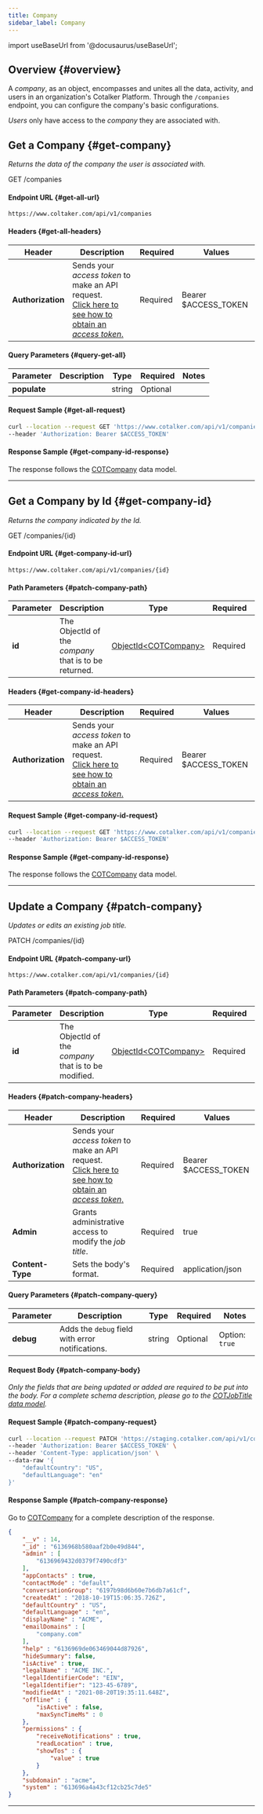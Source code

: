 ```yaml
---
title: Company
sidebar_label: Company
---
```

import useBaseUrl from '@docusaurus/useBaseUrl';

## Overview {#overview}
A _company_, as an object, encompasses and unites all the data, activity, and users in an organization's Cotalker Platform. Through the `/companies` endpoint, you can configure the company's basic configurations.

_Users_ only have access to the _company_ they are associated with.

## Get a Company {#get-company}
_Returns the data of the company the user is associated with._

<span className="hero__subtitle"><span className="badge badge--success">GET</span> /companies</span>

#### Endpoint URL {#get-all-url}
`https://www.coltaker.com/api/v1/companies`

#### Headers {#get-all-headers}
Header | Description | Required | Values
--- | --- | --- | ---
**Authorization** | Sends your _access token_ to make an API request.<br/>[Click here to see how to obtain an _access token_.](/docs/documentation/api/auth#how-to) | Required | Bearer $ACCESS_TOKEN

#### Query Parameters {#query-get-all}

Parameter | Description | Type | Required | Notes
--- | --- | --- | ---- | ----
**populate** | | string | Optional |

#### Request Sample {#get-all-request}

```bash
curl --location --request GET 'https://www.cotalker.com/api/v1/companies' \
--header 'Authorization: Bearer $ACCESS_TOKEN'
```

#### Response Sample {#get-company-id-response}
The response follows the [COTCompany](/docs/documentation/models/model_company) data model.

---

## Get a Company by Id {#get-company-id}
_Returns the company indicated by the Id._

<span className="hero__subtitle"><span className="badge badge--success">GET</span> /companies/&#123;id&#125;</span>

#### Endpoint URL {#get-company-id-url}
`https://www.coltaker.com/api/v1/companies/{id}`

#### Path Parameters {#patch-company-path}
Parameter | Description | Type | Required | Notes
--- | --- | --- | --- | ---
**id** | The ObjectId of the _company_ that is to be returned. | [ObjectId<COTCompany\>](/docs/documentation/models/model_company) | Required |

#### Headers {#get-company-id-headers}
Header | Description | Required | Values
--- | --- | --- | ---
**Authorization** | Sends your _access token_ to make an API request.<br/>[Click here to see how to obtain an _access token_.](/docs/documentation/api/auth#how-to) | Required | Bearer $ACCESS_TOKEN

#### Request Sample {#get-company-id-request}
```bash
curl --location --request GET 'https://www.cotalker.com/api/v1/companies/61976ce4a1f102deb014a0c3' \
--header 'Authorization: Bearer $ACCESS_TOKEN'
```

#### Response Sample {#get-company-id-response}
The response follows the [COTCompany](/docs/documentation/models/model_company) data model.

---

## Update a Company {#patch-company}
_Updates or edits an existing job title._

<span className="hero__subtitle"><span className="badge badge--warning">PATCH</span> /companies/&#123;id&#125;</span>

#### Endpoint URL {#patch-company-url}
`https://www.cotalker.com/api/v1/companies/{id}`

#### Path Parameters {#patch-company-path}
Parameter | Description | Type | Required | Notes
--- | --- | --- | --- | ---
**id** | The ObjectId of the _company_ that is to be modified. | [ObjectId<COTCompany\>](/docs/documentation/models/model_company) | Required |

#### Headers {#patch-company-headers}
Header | Description | Required | Values
--- | --- | --- | ---
**Authorization** | Sends your _access token_ to make an API request.<br/>[Click here to see how to obtain an _access token_.](/docs/documentation/api/auth#how-to) | Required | Bearer $ACCESS_TOKEN
**Admin** | Grants administrative access to modify the _job title_. | Required | true 
**Content-Type** | Sets the body's format. | Required | application/json

#### Query Parameters {#patch-company-query}
Parameter | Description | Type | Required | Notes
--- | --- | --- | --- | ---
**debug** | Adds the `debug` field with error notifications. | string | Optional | Option: `true`

#### Request Body {#patch-company-body}
_Only the fields that are being updated or added are required to be put into the body. For a complete schema description, please go to the [COTJobTitle data model](/docs/documentation/models/users/model_jobtitles)._

#### Request Sample {#patch-company-request}
```bash
curl --location --request PATCH 'https://staging.cotalker.com/api/v1/companies/600ac7d8df5461626aac89c0' \
--header 'Authorization: Bearer $ACCESS_TOKEN' \
--header 'Content-Type: application/json' \
--data-raw '{
    "defaultCountry": "US",
    "defaultLanguage": "en"
}'
```

#### Response Sample {#patch-company-response}
Go to [COTCompany](/docs/documentation/models/model_company) for a complete description of the response.
```json {11-12}
{
    "__v" : 14,
    "_id" : "6136968b580aaf2b0e49d844",
    "admin" : [ 
        "6136969432d0379f7490cdf3"
    ],
    "appContacts" : true,
    "contactMode" : "default",
    "conversationGroup": "6197b98d6b60e7b6db7a61cf",
    "createdAt" : "2018-10-19T15:06:35.726Z",
    "defaultCountry" : "US",
    "defaultLanguage" : "en",
    "displayName" : "ACME",
    "emailDomains" : [ 
        "company.com"
    ],
    "help" : "6136969de063469044d87926",
    "hideSummary": false,
    "isActive" : true,
    "legalName" : "ACME INC.",
    "legalIdentifierCode": "EIN",
    "legalIdentifier": "123-45-6789",
    "modifiedAt" : "2021-08-20T19:35:11.648Z",
    "offline" : {
        "isActive" : false,
        "maxSyncTimeMs" : 0
    },
    "permissions" : {
        "receiveNotifications" : true,
        "readLocation" : true,
        "showTos" : {
            "value" : true
        }
    },
    "subdomain" : "acme",
    "system" : "613696a4a43cf12cb25c7de5"
}
```
---